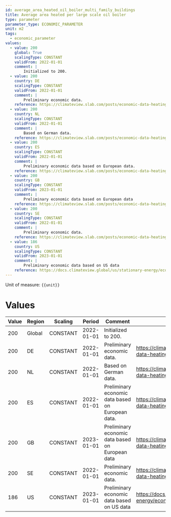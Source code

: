 ```yaml
---
id: average_area_heated_oil_boiler_multi_family_buildings
title: Average area heated per large scale oil boiler
type: parameter
parameter_type: ECONOMIC_PARAMETER
unit: m2
tags:
  - economic_parameter
values:
  - value: 200
    global: True
    scalingType: CONSTANT
    validFrom: 2022-01-01
    comment: |
        Initialized to 200.
  - value: 200
    country: DE
    scalingType: CONSTANT
    validFrom: 2022-01-01
    comment: |
        Preliminary economic data.
    reference: https://climateview.slab.com/posts/economic-data-heating-beta-h37ihmvs
  - value: 200
    country: NL
    scalingType: CONSTANT
    validFrom: 2022-01-01
    comment: |
        Based on German data.
    reference: https://climateview.slab.com/posts/economic-data-heating-beta-h37ihmvs
  - value: 200
    country: ES
    scalingType: CONSTANT
    validFrom: 2022-01-01
    comment: |
        Preliminary economic data based on European data.
    reference: https://climateview.slab.com/posts/economic-data-heating-beta-h37ihmvs
  - value: 200
    country: GB
    scalingType: CONSTANT
    validFrom: 2023-01-01
    comment: |
        Preliminary economic data based on European data
    reference: https://climateview.slab.com/posts/economic-data-heating-beta-h37ihmvs
  - value: 200
    country: SE
    scalingType: CONSTANT
    validFrom: 2022-01-01
    comment: |
        Preliminary economic data.
    reference: https://climateview.slab.com/posts/economic-data-heating-beta-z663id55
  - value: 186
    country: US
    scalingType: CONSTANT
    validFrom: 2023-01-01
    comment: |
        Preliminary economic data based on US data
    reference: https://docs.climateview.global/us/stationary-energy/economic-data/heating/
---
```



Unit of measure: `{{unit}}`


# Values


| Value | Region | Scaling | Period | Comment | Reference |
|-------|--------|---------|--------|---------|-----------|
| 200 | Global | CONSTANT | 2022-01-01 | Initialized to 200. |  |
| 200 | DE | CONSTANT | 2022-01-01 | Preliminary economic data. | https://climateview.slab.com/posts/economic-data-heating-beta-h37ihmvs |
| 200 | NL | CONSTANT | 2022-01-01 | Based on German data. | https://climateview.slab.com/posts/economic-data-heating-beta-h37ihmvs |
| 200 | ES | CONSTANT | 2022-01-01 | Preliminary economic data based on European data. | https://climateview.slab.com/posts/economic-data-heating-beta-h37ihmvs |
| 200 | GB | CONSTANT | 2023-01-01 | Preliminary economic data based on European data | https://climateview.slab.com/posts/economic-data-heating-beta-h37ihmvs |
| 200 | SE | CONSTANT | 2022-01-01 | Preliminary economic data. | https://climateview.slab.com/posts/economic-data-heating-beta-z663id55 |
| 186 | US | CONSTANT | 2023-01-01 | Preliminary economic data based on US data | https://docs.climateview.global/us/stationary-energy/economic-data/heating/ |


